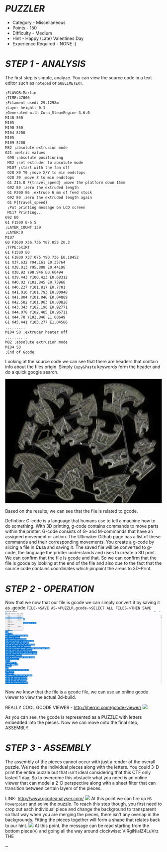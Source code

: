 # *PUZZLER* 

- Category - Miscellaneous
- Points -  150
- Difficulty - Medium
- Hint - Happy (Late) Valentines Day 
- Experience Required - NONE :)

# *STEP 1 -  ANALYSIS*
The first step is simple, analyze. You can view the source code in a text editor such as `notepad` or `SUBLIMETEXT`.
```
;FLAVOR:Marlin
;TIME:47006
;Filament used: 29.1298m
;Layer height: 0.1
;Generated with Cura_SteamEngine 3.6.0
M140 S60
M105
M190 S60
M104 S200
M105
M109 S200
M82 ;absolute extrusion mode
G21 ;metric values
 G90 ;absolute positioning
 M82 ;set extruder to absolute mode
 M107 ;start with the fan off
 G28 X0 Y0 ;move X/Y to min endstops
 G28 Z0 ;move Z to min endstops
 G1 Z15.0 F{travel_speed} ;move the platform down 15mm
 G92 E0 ;zero the extruded length
 G1 F200 E6 ;extrude 6 mm of feed stock
 G92 E0 ;zero the extruded length again
 G1 F{travel_speed} 
 ;Put printing message on LCD screen
 M117 Printing...
G92 E0
G1 F1500 E-6.5
;LAYER_COUNT:139
;LAYER:0
M107
G0 F3600 X36.736 Y87.053 Z0.3
;TYPE:SKIRT
G1 F1500 E0
G1 F1800 X37.075 Y90.736 E0.18452
G1 X37.632 Y94.161 E0.35764
G1 X38.013 Y95.808 E0.44198
G1 X38.92 Y98.946 E0.60494
G1 X39.443 Y100.423 E0.68312
G1 X40.02 Y101.845 E0.75968
G1 X40.227 Y101.817 E0.7701
G1 X41.016 Y101.793 E0.80948
G1 X41.804 Y101.848 E0.84889
G1 X42.582 Y101.983 E0.88828
G1 X43.343 Y102.196 E0.92771
G1 X44.078 Y102.485 E0.96711
G1 X44.78 Y102.846 E1.00649
G1 X45.441 Y103.277 E1.04586
.........
M104 S0 ;extruder heater off 
..........
M82 ;absolute extrusion mode
M104 S0
;End of Gcode
```
Looking at the source code we can see that there are headers that contain info about the files origin. Simply `Copy&Paste` keywords form the header and do a quick google search.

![]()![IMAGE](Capture.JPG)

Based on the results, we can see that the file is related to gcode.

Defintion: G-code is a language that humans use to tell a machine how to do something. With 3D printing, g-code contains commands to move parts within the printer. G-code consists of G- and M-commands that have an assigned movement or action. The Ultimaker Github page has a list of these commands and their corresponding movements. You create a g-code by slicing a file in **Cura** and saving it. The saved file will be converted to g-code, the language the printer understands and uses to create a 3D print. We can confirm that the file is gcode and that. 
So we can confirm that the file is gcode by looking at the end of the file and also due to the fact that the source code contains coordinates which pinpoint the areas to 3D-Print. 

# *STEP 2 -  OPERATION*
Now that we now that our file is gcode we can simply convert it by saving it as .gcode.`FILE->SAVE AS->PUZZLR.gcode->SELECT ALL FILES->THEN SAVE`
![gif](ezgif.com-video-to-gif.gif)

Now we know that the file is a gcode file, we can use an online gcode viewer to view the actual 3d-build.

 REALLY COOL GCODE VIEWER - http://jherrm.com/gcode-viewer/
![](PUZZLE.JPG)
  
   As you can see, the gcode is represented as a PUZZLE with letters embedded into the pieces. Now we can move onto the final step, ASSEMBLY.
  # *STEP 3 -  ASSEMBLY*
   The assembly of the pieces cannot occur with just a render of the overall puzzle. We need the individual pieces along with the letters. You could 3-D print the entire puzzle but that isn't ideal considering that this CTF only lasted 1 day. So to overcome this obstacle what you need is an online viewer that can model a 2-D perspective along with a sheet filter that can transition between certain layers of the pieces.
   
   LINK- http://www.gcodeanalyser.com/
   ![](hey.png)
   At this point we can fire up `MS Powerpoint` and solve the puzzle. To reach this step though, you first need to crop out each individual piece and change the background to transparent so that way when you are merging the pieces, there isn't any overlap in the backgrounds. Fitting the pieces together will form a shape that relates back to our hint.
   ![](heart.png)
   At this point, the message can be read starting from the bottom piece(v) and going all the way around clockwise: ViRgiNiaIZ4LuVrz
   THE









~
